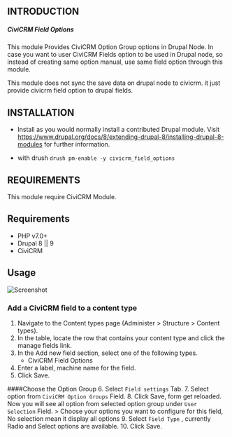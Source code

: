 INTRODUCTION
------------

##### CiviCRM Field Options

This module Provides CiviCRM Option Group options in Drupal Node. In case you
 want to user CiviCRM Fields option to be used in Drupal node, so instead of 
 creating same option manual, use same field option through this module.
 
This module does not sync the save data on drupal node to civicrm. it just 
provide civicrm field option to drupal fields.

INSTALLATION
------------

 * Install as you would normally install a contributed Drupal module. Visit
   https://www.drupal.org/docs/8/extending-drupal-8/installing-drupal-8-modules
   for further information.
 - with drush
 ```drush pm-enable -y civicrm_field_options```

REQUIREMENTS
------------

This module require CiviCRM Module.

## Requirements

* PHP v7.0+
* Drupal 8 || 9
* CiviCRM


## Usage

![Screenshot](/images/screenshot.gif)

### Add a CiviCRM field to a content type
1. Navigate to the Content types page (Administer > Structure > Content types).
2. In the table, locate the row that contains your content type and click the 
manage fields link.
3. In the Add new field section, select one of the following types. 
    * CiviCRM Field Options
4. Enter a label, machine name for the field.
5. Click Save.

####Choose the Option Group
6. Select `Field settings` Tab.
7. Select option from `CiviCRM Option Groups` Field.
8. Click Save, form get reloaded. Now you will see all option from selected 
option group under `User Selection` Field.
    > Choose your options you want to configure for this field, No selection 
    mean it display all options
9. Select `Field Type` , currently Radio and Select options are available.
10. Click Save.
